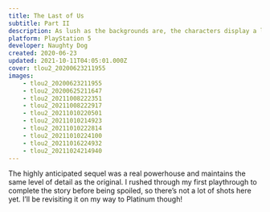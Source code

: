 ```yaml
---
title: The Last of Us
subtitle: Part II
description: As lush as the backgrounds are, the characters display a lot of expressions and mannerisms too, so I explored more portrait-style&nbsp;framing.
platform: PlayStation 5
developer: Naughty Dog
created: 2020-06-23
updated: 2021-10-11T04:05:01.000Z
cover: tlou2_20200623211955
images:
    - tlou2_20200623211955
    - tlou2_20200625211647
    - tlou2_20211008222351
    - tlou2_20211008222917
    - tlou2_20211010220501
    - tlou2_20211010214923
    - tlou2_20211010222814
    - tlou2_20211010224100
    - tlou2_20211016224932
    - tlou2_20211024214940
---
```


The highly anticipated sequel was a real powerhouse and maintains the same level of detail as the original. I rushed through my first playthrough to complete the story before being spoiled, so there’s not a lot of shots here yet. I’ll be revisiting it on my way to Platinum though!
